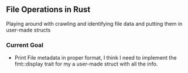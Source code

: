 ## File Operations in Rust
Playing around with crawling and identifying file data and putting them in user-made structs

### Current Goal
- Print File metadata in proper format, I think I need to implement the fmt::display trait for my a user-made struct with all the info.

